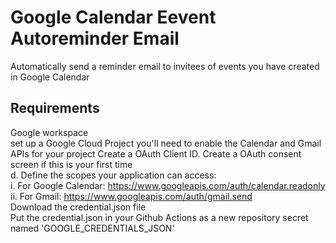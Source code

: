 # Google Calendar Eevent Autoreminder Email
Automatically send a reminder email to invitees of events you have created in Google Calendar

## Requirements
Google workspace  
set up a Google Cloud Project
you'll need to enable the Calendar and Gmail APIs for your project
Create a OAuth Client ID. Create a OAuth consent screen if this is your first time  
d.	Define the scopes your application can access:  
i.	For Google Calendar: https://www.googleapis.com/auth/calendar.readonly  
ii.	For Gmail: https://www.googleapis.com/auth/gmail.send  
Download the credential.json file  
Put the credential.json in your Github Actions as a new repository secret named 'GOOGLE_CREDENTIALS_JSON'
